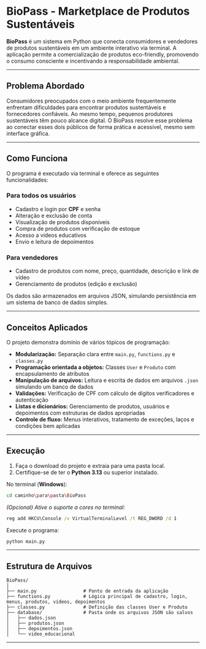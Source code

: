 # BioPass - Marketplace de Produtos Sustentáveis

**BioPass** é um sistema em Python que conecta consumidores e vendedores de produtos sustentáveis em um ambiente interativo via terminal. A aplicação permite a comercialização de produtos eco-friendly, promovendo o consumo consciente e incentivando a responsabilidade ambiental.

---

## Problema Abordado

Consumidores preocupados com o meio ambiente frequentemente enfrentam dificuldades para encontrar produtos sustentáveis e fornecedores confiáveis. Ao mesmo tempo, pequenos produtores sustentáveis têm pouco alcance digital. O BioPass resolve esse problema ao conectar esses dois públicos de forma prática e acessível, mesmo sem interface gráfica.

---

## Como Funciona

O programa é executado via terminal e oferece as seguintes funcionalidades:

### Para todos os usuários
- Cadastro e login por **CPF** e senha
- Alteração e exclusão de conta
- Visualização de produtos disponíveis
- Compra de produtos com verificação de estoque
- Acesso a vídeos educativos
- Envio e leitura de depoimentos

### Para vendedores
- Cadastro de produtos com nome, preço, quantidade, descrição e link de vídeo
- Gerenciamento de produtos (edição e exclusão)

Os dados são armazenados em arquivos JSON, simulando persistência em um sistema de banco de dados simples.

---

## Conceitos Aplicados

O projeto demonstra domínio de vários tópicos de programação:

- **Modularização:** Separação clara entre `main.py`, `functions.py` e `classes.py`
- **Programação orientada a objetos:** Classes `User` e `Produto` com encapsulamento de atributos
- **Manipulação de arquivos:** Leitura e escrita de dados em arquivos `.json` simulando um banco de dados
- **Validações:** Verificação de CPF com cálculo de dígitos verificadores e autenticação
- **Listas e dicionários:** Gerenciamento de produtos, usuários e depoimentos com estruturas de dados apropriadas
- **Controle de fluxo:** Menus interativos, tratamento de exceções, laços e condições bem aplicadas

---

## Execução

1. Faça o download do projeto e extraia para uma pasta local.
2. Certifique-se de ter o **Python 3.13** ou superior instalado.

No terminal (**Windows**):

```bash
cd caminho\para\pasta\BioPass
```

*(Opcional) Ative o suporte a cores no terminal:*
```cmd
reg add HKCU\Console /v VirtualTerminalLevel /t REG_DWORD /d 1
```

Execute o programa:
```cmd
python main.py
```

---

## Estrutura de Arquivos

```
BioPass/
│
├── main.py                 # Ponto de entrada da aplicação
├── functions.py            # Lógica principal de cadastro, login, menus, produtos, vídeos, depoimentos
├── classes.py              # Definição das classes User e Produto
├── database/               # Pasta onde os arquivos JSON são salvos
│   ├── dados.json
│   ├── produtos.json
│   ├── depoimentos.json
│   └── video_educacional
```

---
